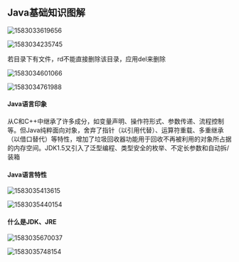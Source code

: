 ## Java基础知识图解

![1583033619656](C:\Users\Ambrose3921\AppData\Roaming\Typora\typora-user-images\1583033619656.png)

![1583034235745](C:\Users\Ambrose3921\AppData\Roaming\Typora\typora-user-images\1583034235745.png)

若目录下有文件，rd不能直接删除该目录，应用del来删除

![1583034601066](C:\Users\Ambrose3921\AppData\Roaming\Typora\typora-user-images\1583034601066.png)

![1583034761988](C:\Users\Ambrose3921\AppData\Roaming\Typora\typora-user-images\1583034761988.png)

#### Java语言印象

从C和C++中继承了许多成分，如变量声明、操作符形式、参数传递、流程控制等。但Java纯粹面向对象，舍弃了指针（以引用代替）、运算符重载、多重继承（以借口替代）等特性，增加了垃圾回收器功能用于回收不再被利用的对象所占据的内存空间。JDK1.5又引入了泛型编程、类型安全的枚举、不定长参数和自动拆/装箱

#### Java语言特性

![1583035413615](C:\Users\Ambrose3921\AppData\Roaming\Typora\typora-user-images\1583035413615.png)

![1583035440154](C:\Users\Ambrose3921\AppData\Roaming\Typora\typora-user-images\1583035440154.png)

#### 什么是JDK、JRE

![1583035670037](C:\Users\Ambrose3921\AppData\Roaming\Typora\typora-user-images\1583035670037.png)



![1583035748154](C:\Users\Ambrose3921\AppData\Roaming\Typora\typora-user-images\1583035748154.png)



